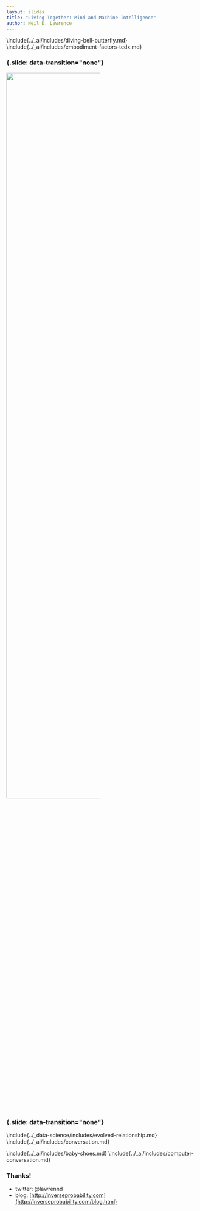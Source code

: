 ```yaml
---
layout: slides
title: "Living Together: Mind and Machine Intelligence"
author: Neil D. Lawrence
---
```


<!--  pandoc -s -S -c talks.css -t revealjs --mathjax="http://cdn.mathjax.org/mathjax/latest/MathJax.js?config=TeX-AMS-MML_HTMLorMML" -o 2017-10-06-living-together.slides.html  2017-10-06-living-together.md
-->

\include{../_ai/includes/diving-bell-butterfly.md}
\include{../_ai/includes/embodiment-factors-tedx.md}

### {.slide: data-transition="none"}

<img src="./diagrams/640px-Marcel_Renault_1903.jpg" align="center" width="70%" style="background:none; border:none; box-shadow:none;">


### {.slide: data-transition="none"}

<object class="svgplot" data="./diagrams/Hilbert_InfoGrowth.svg">
</object>

\include{../_data-science/includes/evolved-relationship.md}
\include{../_ai/includes/conversation.md}

\include{../_ai/includes/baby-shoes.md}
\include{../_ai/includes/computer-conversation.md}



### Thanks!

* twitter: @lawrennd
* blog: [http://inverseprobability.com](http://inverseprobability.com/blog.html)


